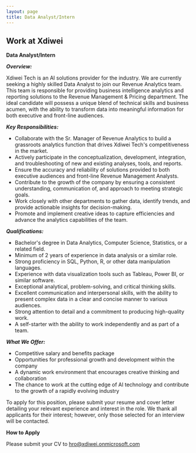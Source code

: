 ```yaml
---
layout: page
title: Data Analyst/Intern
---
```

<div class="col-lg-12 text-center">
	<h2 class="section-heading text-uppercase">Work at Xdiwei</h2>
</div>


**Data Analyst/Intern**

***Overview:***

Xdiwei Tech is an AI solutions provider for the industry. We are currently seeking a highly skilled Data Analyst to join our Revenue Analytics team. This team is responsible for providing business intelligence analytics and reporting solutions to the Revenue Management & Pricing department. The ideal candidate will possess a unique blend of technical skills and business acumen, with the ability to transform data into meaningful information for both executive and front-line audiences.

***Key Responsibilities:***

- Collaborate with the Sr. Manager of Revenue Analytics to build a grassroots analytics function that drives Xdiwei Tech's competitiveness in the market.
- Actively participate in the conceptualization, development, integration, and troubleshooting of new and existing analyses, tools, and reports.
- Ensure the accuracy and reliability of solutions provided to both executive audiences and front-line Revenue Management Analysts.
- Contribute to the growth of the company by ensuring a consistent understanding, communication of, and approach to meeting strategic goals.
- Work closely with other departments to gather data, identify trends, and provide actionable insights for decision-making.
- Promote and implement creative ideas to capture efficiencies and advance the analytics capabilities of the team.

***Qualifications:***

- Bachelor's degree in Data Analytics, Computer Science, Statistics, or a related field.
- Minimum of 2 years of experience in data analysis or a similar role.
- Strong proficiency in SQL, Python, R, or other data manipulation languages.
- Experience with data visualization tools such as Tableau, Power BI, or similar software.
- Exceptional analytical, problem-solving, and critical thinking skills.
- Excellent communication and interpersonal skills, with the ability to present complex data in a clear and concise manner to various audiences.
- Strong attention to detail and a commitment to producing high-quality work.
- A self-starter with the ability to work independently and as part of a team.

***What We Offer:***

- Competitive salary and benefits package
- Opportunities for professional growth and development within the company
- A dynamic work environment that encourages creative thinking and collaboration
- The chance to work at the cutting edge of AI technology and contribute to the growth of a rapidly evolving industry

To apply for this position, please submit your resume and cover letter detailing your relevant experience and interest in the role. We thank all applicants for their interest; however, only those selected for an interview will be contacted.


**How to Apply**

Please submit your CV to hro@xdiwei.onmicrosoft.com
